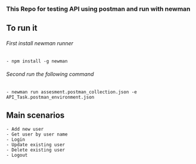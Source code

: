 ### This Repo for testing API  using postman and run with newman


## To run it 
######    First install newman runner
    - npm install -g newman

######    Second run the following command
    - newman run assesment.postman_collection.json -e API_Task.postman_environment.json
    

## Main scenarios
    - Add new user
	- Get user by user name
	- Login
	- Update existing user
	- Delete existing user
	- Logout

